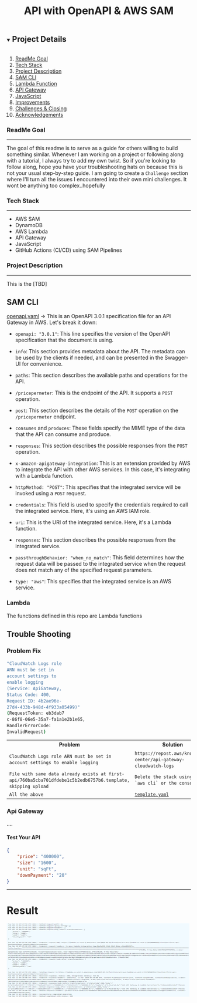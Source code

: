 <p align="center">
  <h1 align="center"><b> API with OpenAPI & AWS SAM </b></h1>
</p>



<details open="open">
  <summary><h2 style="display: inline-block">Project Details</h2></summary>
  <ol>
    <li><a href="#readme-goal">ReadMe Goal</a>
    <li><a href="#tech-stack">Tech Stack</a>
    </li>
    <li><a href="#project-description">Project Description</a></li>
    <li><a href="#sam-cli">SAM CLI</a></li>    
    <li><a href="#lambda-function">Lambda Function</a></li>
    <li><a href="#api-gateway">API Gateway</a></li>
    <li><a href="#javascript">JavaScript</a></li>
    <li><a href="#improvements">Improvements</a></li>
    <li><a href="#challenges-closing">Challenges & Closing</a></li>
    <li><a href="#acknowledgements">Acknowledgements</a></li>
  </ol>
</details>


### ReadMe Goal
---------------------
The goal of this readme is to serve as a guide for others willing to build something similar. Whenever I am working on a project or following along with a tutorial, I always try to add my own twist. So if you're looking to follow along, hope you have your troubleshooting hats on because this is not your usual step-by-step guide. I am going to create a `Challenge` section where I'll turn all the issues I encountered into their own mini challenges. It wont be anything too complex..hopefully


### Tech Stack
------------------
- AWS SAM
- DynamoDB
- AWS Lambda
- API Gateway
- JavaScript
- GitHub Actions (CI/CD) using SAM Pipelines


### Project Description
-----------------
This is the [TBD]

## SAM CLI
<a href="https://github.com/coolchigi/Cloud-Projects/blob/main/openapi-sam/openapi.yaml">openapi.yaml</a>
-> 
This is an OpenAPI 3.0.1 specification file for an API Gateway in AWS. Let's break it down:

- `openapi: "3.0.1"`: This line specifies the version of the OpenAPI specification that the document is using.

- `info`: This section provides metadata about the API. The metadata can be used by the clients if needed, and can be presented in the Swagger-UI for convenience.

- `paths`: This section describes the available paths and operations for the API.

- `/pricepermeter`: This is the endpoint of the API. It supports a `POST` operation.

- `post`: This section describes the details of the `POST` operation on the `/pricepermeter` endpoint.

- `consumes` and `produces`: These fields specify the MIME type of the data that the API can consume and produce.

- `responses`: This section describes the possible responses from the `POST` operation.

- `x-amazon-apigateway-integration`: This is an extension provided by AWS to integrate the API with other AWS services. In this case, it's integrating with a Lambda function.

- `httpMethod: "POST"`: This specifies that the integrated service will be invoked using a `POST` request.

- `credentials`: This field is used to specify the credentials required to call the integrated service. Here, it's using an AWS IAM role.

- `uri`: This is the URI of the integrated service. Here, it's a Lambda function.

- `responses`: This section describes the possible responses from the integrated service.

- `passthroughBehavior: "when_no_match"`: This field determines how the request data will be passed to the integrated service when the request does not match any of the specified request parameters.

- `type: "aws"`: This specifies that the integrated service is an AWS service.


### Lambda
The functions defined in this repo are Lambda functions


## Trouble Shooting
### Problem Fix
```bash
"CloudWatch Logs role  
ARN must be set in     
account settings to    
enable logging         
(Service: ApiGateway,  
Status Code: 400,      
Request ID: 4b2ae96e-  
27d4-433b-948d-4f933a05499)"         
(RequestToken: eb3dab7 
c-86f8-06e5-35a7-fa1a1e2b1e65,          
HandlerErrorCode:      
InvalidRequest) 
```

<table>
  <tr>
    <th>Problem</th>
    <th>Solution</th>
  </tr>
  <tr>
    <td><code>CloudWatch Logs role ARN must be set in account settings to enable logging</code></td>
    <td><code>https://repost.aws/knowledge-center/api-gateway-cloudwatch-logs</code></td>
  </tr>
  <tr>
    <td><code>File with same data already exists at first-api/760ba5cba701dfdebe1c5b2edb6757b6.template, skipping upload </code></td>
    <td><code>Delete the stack using either `aws cli` or the console</code></td>
  </tr>
  <tr>
    <td><code>All the above</code></td>
    <td>  <a href="https://github.com/coolchigi/Cloud-Projects/blob/main/openapi-sam/template.yaml"><code>template.yaml</code></a></td>
  </tr>
</table>


### Api Gateway
....
#### Test Your API
```json
{
    "price": "400000",
    "size": "1600",
    "unit": "sqFt",
    "downPayment": "20"
}
```
----
<h1>Result</h1>
<img src="assets/api-gateway-image.png" alt="Expected Result" width="500" height="200">